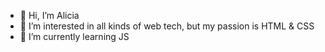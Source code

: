 - 👋 Hi, I’m Alicia
- 👀 I’m interested in all kinds of web tech, but my passion is HTML & CSS
- 🌱 I’m currently learning JS
